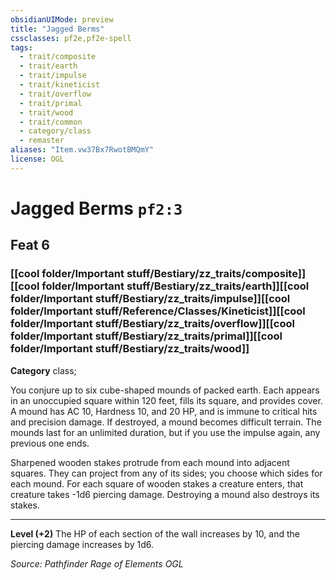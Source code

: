 ```yaml
---
obsidianUIMode: preview
title: "Jagged Berms"
cssclasses: pf2e,pf2e-spell
tags:
  - trait/composite
  - trait/earth
  - trait/impulse
  - trait/kineticist
  - trait/overflow
  - trait/primal
  - trait/wood
  - trait/common
  - category/class
  - remaster
aliases: "Item.vw37Bx7RwotBMQmY"
license: OGL
---
```

# Jagged Berms `pf2:3`
## Feat 6
### [[cool folder/Important stuff/Bestiary/zz_traits/composite]][[cool folder/Important stuff/Bestiary/zz_traits/earth]][[cool folder/Important stuff/Bestiary/zz_traits/impulse]][[cool folder/Important stuff/Reference/Classes/Kineticist]][[cool folder/Important stuff/Bestiary/zz_traits/overflow]][[cool folder/Important stuff/Bestiary/zz_traits/primal]][[cool folder/Important stuff/Bestiary/zz_traits/wood]]

**Category** class; 




You conjure up to six cube-shaped mounds of packed earth. Each appears in an unoccupied square within 120 feet, fills its square, and provides cover. A mound has AC 10, Hardness 10, and 20 HP, and is immune to critical hits and precision damage. If destroyed, a mound becomes difficult terrain. The mounds last for an unlimited duration, but if you use the impulse again, any previous one ends.

Sharpened wooden stakes protrude from each mound into adjacent squares. They can project from any of its sides; you choose which sides for each mound. For each square of wooden stakes a creature enters, that creature takes -1d6 piercing damage. Destroying a mound also destroys its stakes.

* * *

**Level (+2)** The HP of each section of the wall increases by 10, and the piercing damage increases by 1d6.

*Source: Pathfinder Rage of Elements*
*OGL*